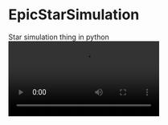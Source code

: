 # EpicStarSimulation
Star simulation thing in python<br>
<video draggable="false" playsinline="" autoplay="" loop="" class=""><source type="video/mp4" src="https://i.imgur.com/YzBB2gY.mp4"></video>
